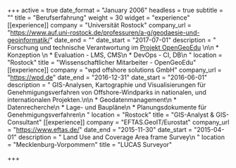 +++
active = true
date_format = "January 2006"
headless = true
subtitle = ""
title = "Berufs&shy;erfah&shy;rung"
weight = 30
widget = "experience"
[[experience]]
company = "Universität Rostock"
company_url = "https://www.auf.uni-rostock.de/professuren/a-g/geodaesie-und-geoinformatik/"
date_end = ""
date_start = "2017-07-01"
description = "  Forschung und technische Verantwortung im [Projekt OpenGeoEdu](https://www.opengeoedu.de) \n\n  * Konzeption \n  * Evaluation - LMS, CMS\n  * DevOps - CI, DB\n  "
location = "Rostock"
title = "Wissenschaftlicher Mitarbeiter - OpenGeoEdu"
[[experience]]
company = "wpd offshore solutions GmbH"
company_url = "https://wpd.de"
date_end = "2016-12-31"
date_start = "2016-06-01"
description = "  GIS-Analysen, Kartographie und Visualisierungen für Genehmigungsverfahren von Offshore-Windparks in nationalen, und internationalen Projekten.\n\n  * Geodatenmanagement\n  * Datenrecherche\n  * Lage- und Baupläne\n  * Planungsdokumente für Genehmigungsverfahren\n  "
location = "Rostock"
title = "GIS-Analyst & GIS-Consultant"
[[experience]]
company = "EFTAS.GeoIT/Eurostat"
company_url = "https://www.eftas.de/"
date_end = "2015-11-30"
date_start = "2015-04-01"
description = "  Land Use and Coverage Area frame Survey\n  "
location = "Mecklenburg-Vorpommern"
title = "LUCAS Surveyor"

+++
